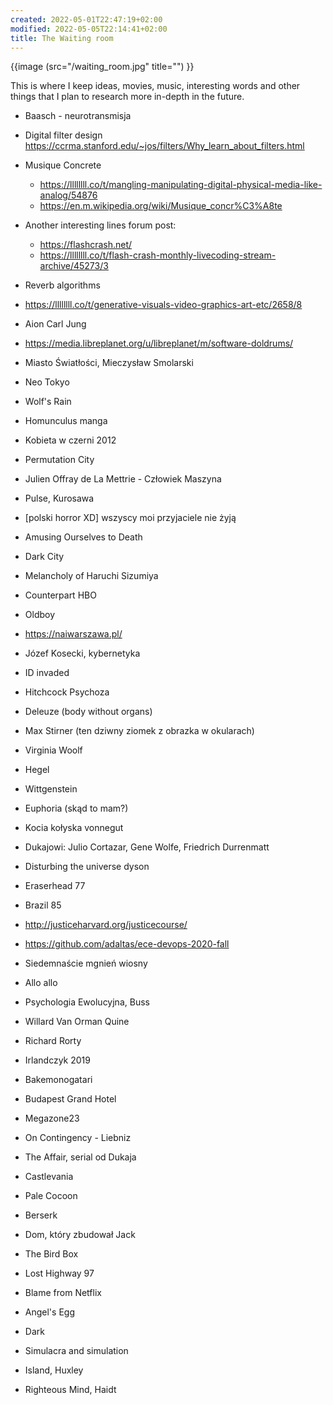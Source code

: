 ```yaml
---
created: 2022-05-01T22:47:19+02:00
modified: 2022-05-05T22:14:41+02:00
title: The Waiting room
---
```


{{image (src="/waiting_room.jpg" title="") }}

This is where I keep ideas, movies, music, interesting words and other things that I plan to research more in-depth in the future.

- Baasch - neurotransmisja
- Digital filter design https://ccrma.stanford.edu/~jos/filters/Why_learn_about_filters.html
- Musique Concrete
  - https://llllllll.co/t/mangling-manipulating-digital-physical-media-like-analog/54876 
  - https://en.m.wikipedia.org/wiki/Musique_concr%C3%A8te
- Another interesting lines forum post:
  - https://flashcrash.net/
  - https://llllllll.co/t/flash-crash-monthly-livecoding-stream-archive/45273/3
- Reverb algorithms

- https://llllllll.co/t/generative-visuals-video-graphics-art-etc/2658/8
- Aion Carl Jung
- https://media.libreplanet.org/u/libreplanet/m/software-doldrums/
- Miasto Światłości, Mieczysław Smolarski
- Neo Tokyo
- Wolf's Rain
- Homunculus manga
- Kobieta w czerni 2012
- Permutation City
- Julien Offray de La Mettrie - Człowiek Maszyna 
- Pulse, Kurosawa
- [polski horror XD] wszyscy moi przyjaciele nie żyją
- Amusing Ourselves to Death
- Dark City
- Melancholy of Haruchi Sizumiya
- Counterpart HBO 
- Oldboy
- https://naiwarszawa.pl/
- Józef Kosecki, kybernetyka
- ID invaded
- Hitchcock Psychoza
- Deleuze (body without organs)
- Max Stirner (ten dziwny ziomek z obrazka w okularach) 
- Virginia Woolf
- Hegel
- Wittgenstein
- Euphoria (skąd to mam?) 
- Kocia kołyska vonnegut
- Dukajowi: Julio Cortazar, Gene Wolfe, Friedrich Durrenmatt
- Disturbing the universe dyson
- Eraserhead 77
- Brazil 85
- http://justiceharvard.org/justicecourse/
- https://github.com/adaltas/ece-devops-2020-fall
- Siedemnaście mgnień wiosny
- Allo allo
- Psychologia Ewolucyjna, Buss
- Willard Van Orman Quine 
- Richard Rorty
- Irlandczyk 2019
- Bakemonogatari 
- Budapest Grand Hotel
- Megazone23
- On Contingency - Liebniz
- The Affair, serial od Dukaja 
- Castlevania
- Pale Cocoon
- Berserk
- Dom, który zbudował Jack 
- The Bird Box
- Lost Highway 97
- Blame from Netflix
- Angel's Egg
- Dark
- Simulacra and simulation
- Island, Huxley
- Righteous Mind, Haidt

